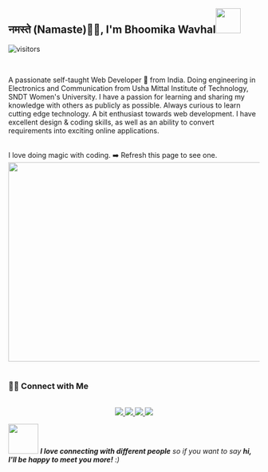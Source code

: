 <link
    rel="stylesheet"
    href="https://cdnjs.cloudflare.com/ajax/libs/animate.css/4.0.0/animate.min.css"
/>

## नमस्ते (Namaste)🙏🏻, I'm Bhoomika Wavhal<img src="https://media.giphy.com/media/mGcNjsfWAjY5AEZNw6/giphy.gif" width="50"> 

![visitors](https://visitor-badge.glitch.me/badge?page_id=wbhoomika.wbhoomika)

<br/>

A passionate self-taught Web Developer 🚀 from India. Doing engineering in Electronics and Communication from Usha Mittal Institute of Technology, SNDT Women's University. I have a passion for learning and sharing my knowledge with others as publicly as possible. Always curious to learn cutting edge technology. A bit enthusiast towards web development. I have excellent design & coding skills, as well as an ability to convert requirements into exciting online applications. 

<br/>
I love doing magic with coding. 
➡️  Refresh this page to see one. 
<br/>

<centre> 
    <img src="https://bingimages.herokuapp.com/unsplash1" width="800" height="400">
</center>    

<h1 align="center">
<h3> 🤝🏻 Connect with Me </h3>

<p align="center">
  <br/>
  <a href="https://www.linkedin.com/in/bhoomikawavhal">
    <img src="https://img.shields.io/badge/LinkedIn-%230077B5.svg?&style=flat-square&logo=linkedin&logoColor=white">
  </a>
  
  <a href="https://www.youtube.com/channel/UClqJVGYlpIqTuGPM5sxU0Vg">
    <img src="https://img.shields.io/badge/YouTube-%230A0A0A.svg?&style=flat-square&logo=youtube&logoColor=white">  
  </a>
 
   <a href="https://github.com/wbhoomika">
    <img src="https://img.shields.io/badge/Github-%230A0A0A.svg?&style=flat-square&logo=Github&logoColor=white">  
  </a>
 
  <a href="https://twitter.com/wbhoomika">
    <img src="https://img.shields.io/badge/twitter-%230077D4.svg?&style=flat-square&logo=twitter&logoColor=white">
  </a>
</p>
</h1>

<img src="https://media.giphy.com/media/LnQjpWaON8nhr21vNW/giphy.gif" width="60"> <em><b>I love connecting with different people</b> so if you want to say <b>hi, I'll be happy to meet you more!</b> :)</em>
